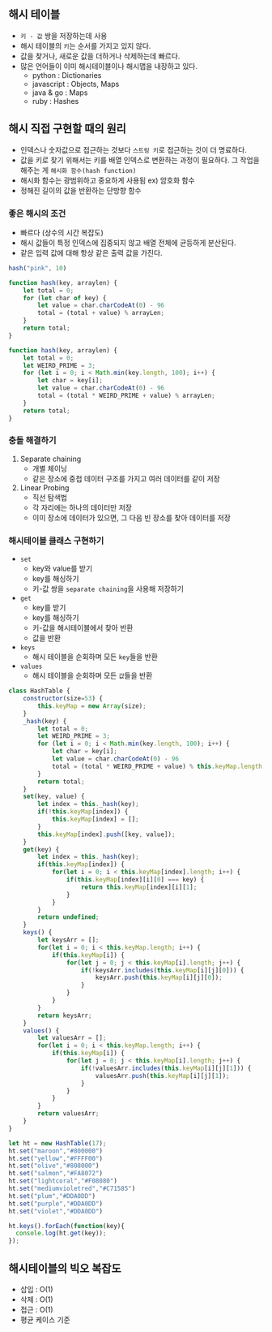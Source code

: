 ## 해시 테이블

- `키 - 값` 쌍을 저장하는데 사용
- 해시 테이블의 `키`는 순서를 가지고 있지 않다.
- 값을 찾거나, 새로운 값을 더하거나 삭제하는데 빠르다.
- 많은 언어들이 이미 해시테이블이나 해시맵을 내장하고 있다.
    - python : Dictionaries
    - javascript : Objects, Maps
    - java & go : Maps
    - ruby : Hashes

## 해시 직접 구현할 때의 원리

- 인덱스나 숫자값으로 접근하는 것보다 `스트링 키`로 접근하는 것이 더 명료하다.
- 값을 키로 찾기 위해서는 키를 배열 인덱스로 변환하는 과정이 필요하다. 그 작업을 해주는 게 `해시화 함수(hash function)`
- 해시화 함수는 광범위하고 중요하게 사용됨 ex) 암호화 함수
- 정해진 길이의 값을 반환하는 단방향 함수

### 좋은 해시의 조건

- 빠르다 (상수의 시간 복잡도)
- 해시 값들이 특정 인덱스에 집중되지 않고 배열 전체에 균등하게 분산된다.
- 같은 입력 값에 대해 항상 같은 출력 값을 가진다.

```jsx
hash("pink", 10)

function hash(key, arraylen) {
	let total = 0;
	for (let char of key) {
		let value = char.charCodeAt(0) - 96
		total = (total + value) % arrayLen;
	}
	return total;
}
```

```jsx
function hash(key, arraylen) {
	let total = 0;
	let WEIRD_PRIME = 3;
	for (let i = 0; i < Math.min(key.length, 100); i++) {
		let char = key[i];
		let value = char.charCodeAt(0) - 96
		total = (total * WEIRD_PRIME + value) % arrayLen;
	}
	return total;
}
```

### 충돌 해결하기

1. Separate chaining 
    - 개별 체이닝
    - 같은 장소에 중첩 데이터 구조를 가지고 여러 데이터를 같이 저장
2. Linear Probing
    - 직선 탐색법
    - 각 자리에는 하나의 데이터만 저장
    - 이미 장소에 데이터가 있으면, 그 다음 빈 장소를 찾아 데이터를 저장

### 해시테이블 클래스 구현하기

- `set`
    - key와 value를 받기
    - key를 해싱하기
    - 키-값 쌍을 `separate chaining`을 사용해 저장하기
- `get`
    - key를 받기
    - key를 해싱하기
    - 키-값을 해시테이블에서 찾아 반환
    - 값을 반환
- `keys`
    - 해시 테이블을 순회하며 모든 `key`들을 반환
- `values`
    - 해시 테이블을 순회하며 모든 `값`들을 반환

```jsx
class HashTable {
	constructor(size=53) {
		this.keyMap = new Array(size);
	}
	_hash(key) {
		let total = 0;
		let WEIRD_PRIME = 3;
		for (let i = 0; i < Math.min(key.length, 100); i++) {
			let char = key[i];
			let value = char.charCodeAt(0) - 96
			total = (total * WEIRD_PRIME + value) % this.keyMap.length;
		}
		return total;
	}
	set(key, value) {
		let index = this._hash(key);
		if(!this.keyMap[index]) {
			this.keyMap[index] = [];
		}
		this.keyMap[index].push([key, value]);
	}
	get(key) {
		let index = this._hash(key);
		if(this.keyMap[index]) {
			for(let i = 0; i < this.keyMap[index].length; i++) {
				if(this.keyMap[index][i][0] === key) {
					return this.keyMap[index][i][1];
				}
			}
		}
		return undefined;
	}
	keys() {
		let keysArr = [];
		for(let i = 0; i < this.keyMap.length; i++) {
			if(this.keyMap[i]) {
				for(let j = 0; j < this.keyMap[i].length; j++) {
					if(!keysArr.includes(this.keyMap[i][j][0])) {
						keysArr.push(this.keyMap[i][j][0]);
					}
				}
			}
		}
		return keysArr;
	}
	values() {
		let valuesArr = [];
		for(let i = 0; i < this.keyMap.length; i++) {
			if(this.keyMap[i]) {
				for(let j = 0; j < this.keyMap[i].length; j++) {
					if(!valuesArr.includes(this.keyMap[i][j][1])) {
						valuesArr.push(this.keyMap[i][j][1]);
					}
				}
			}
		}
		return valuesArr;
	}
}

let ht = new HashTable(17);
ht.set("maroon","#800000")
ht.set("yellow","#FFFF00")
ht.set("olive","#808000")
ht.set("salmon","#FA8072")
ht.set("lightcoral","#F08080")
ht.set("mediumvioletred","#C71585")
ht.set("plum","#DDA0DD")
ht.set("purple","#DDA0DD")
ht.set("violet","#DDA0DD")

ht.keys().forEach(function(key){
  console.log(ht.get(key));
});
```

## 해시테이블의 빅오 복잡도

- 삽입 : O(1)
- 삭제 : O(1)
- 접근 : O(1)
- 평균 케이스 기준
